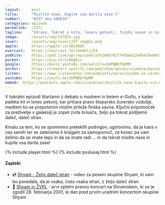 ```yaml
---
layout: 	post
title:  	"Mislite nase, kupite vsa darila zase 🎁"
number: 	"#237 aka S06E34"
categories:	epizode
permalink:	/237/
tagline: 	"Zdravo. Tokrat o kitu, lonecu petunij, finski savno in zviti brisači, ugotovimo, da je kaos v nas samih in vas na koncu pozivamo: mislite nase! ;)"
image:		/assets/img/237@2x.jpg
cover:		/assets/img/cover/237 img@2x.png
apple:		https://apple.co/3BjO8EK
overcast:	https://overcast.fm/+beHhlijE4
podkite:	https://pod.link/opr/episode/afe26097027f4456e2284b439ab0c902
pocket:		https://pca.st/zj00gbjc
google:		https://music.youtube.com/watch?v=SHPWBbf0pMM
anchor:		https://creators.spotify.com/pod/show/opravicujemose/episodes/Mislite-nase--kupite-vsa-darila-zase-e2s29p4
listen:		https://www.listennotes.com/podcasts/opravičujemo-se-za/mislite-nase-kupite-vsa-omAEBvnp3R9/embed/
youtube:	https://youtu.be/SHPWBbf0pMM
embed:	https://podcasts.apple.com/si/podcast/mislite-nase-kupite-vsa-darila-zase/id1514750013?i=1000679708510
---
```


V tokratni epizodi štartamo z debato o modrem in belem e-Golfu, v kader padeta kit in lonec petunij, kar pričara pravo štoparsko žurersko vzdušje, medtem ko se prepotenim mislim prileže finska savna. Ključni pripomoček za preživetje v galaksiji je zopet zvita brisača, željo pa tokrat pošljemo daleč, daleč stran. 

Kmalu za tem, ko se spomnimo preteklih podvigov, ugotovimo, da je kaos v nas samih ter se zatečemo k knjigam za samopomoč, za konec pa vam želimo da se imate lepo in da se imate radi ... in da tokrat mislite nase in kupite vsa darila zase! 

{% include player.html %}
{% include poslusaj.html %}

<!--break-->

#### Zapiski

- 💿 [Shyam - Željo daleč stran](https://www.youtube.com/watch?v=2SGACQicFf8) - video za pesem skupine Shyam, ki vam bo povedala, da je vsaka, čisto vsaka stran, z željo daleč stran 
- 🛜 [Shyam in ŽVPL](http://www.zvpl.com/dogodki/napovedi/shyam-na-zvpl-in-v/) - prvi spletni prenos koncert na Slovenskem, ki se je zgodil 28. februarja 2001, le dan pred prvim uradnim koncertom skupine Shyam 
